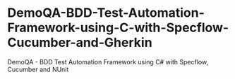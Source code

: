 # DemoQA-BDD-Test-Automation-Framework-using-C-with-Specflow-Cucumber-and-Gherkin
DemoQA - BDD Test Automation Framework using C# with Specflow, Cucumber and NUnit
